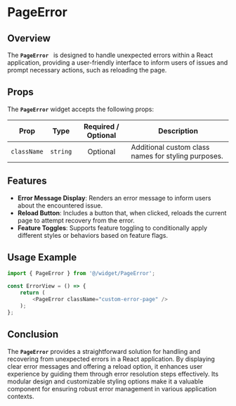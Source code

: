 # PageError 

## Overview
The **`PageError `**  is designed to handle unexpected errors within a React application, providing a user-friendly interface to inform users of issues and prompt necessary actions, such as reloading the page.

## Props 
The **`PageError`** widget accepts the following props:

| Prop         | Type                                        |          Required / Optional          | Description                                                                 |
|--------------|---------------------------------------------|:-------------------------------------:|-----------------------------------------------------------------------------|
| `className`  | `string`                                    |               Optional                | Additional custom class names for styling purposes.                         |

## Features
- **Error Message Display**: Renders an error message to inform users about the encountered issue.
- **Reload Button**: Includes a button that, when clicked, reloads the current page to attempt recovery from the error.
- **Feature Toggles**: Supports feature toggling to conditionally apply different styles or behaviors based on feature flags.


## Usage Example

```typescript jsx
import { PageError } from '@/widget/PageError';

const ErrorView = () => {
    return (
        <PageError className="custom-error-page" />
    );
};
```

## Conclusion
The **`PageError`**  provides a straightforward solution for handling and recovering from unexpected errors in a React application. By displaying clear error messages and offering a reload option, it enhances user experience by guiding them through error resolution steps effectively. Its modular design and customizable styling options make it a valuable component for ensuring robust error management in various application contexts.
